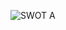 
![SWOT A](https://user-images.githubusercontent.com/71684969/146224380-f09c1315-e5db-4441-9420-8b970bd9a05b.png)
